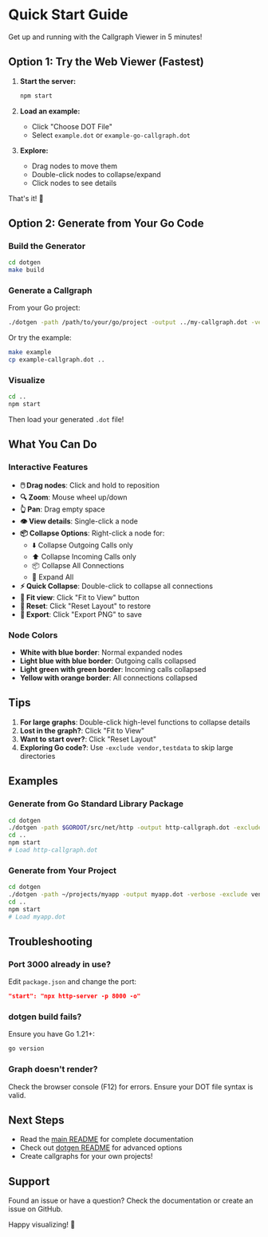 # Quick Start Guide

Get up and running with the Callgraph Viewer in 5 minutes!

## Option 1: Try the Web Viewer (Fastest)

1. **Start the server:**
   ```bash
   npm start
   ```

2. **Load an example:**
   - Click "Choose DOT File"
   - Select `example.dot` or `example-go-callgraph.dot`

3. **Explore:**
   - Drag nodes to move them
   - Double-click nodes to collapse/expand
   - Click nodes to see details

That's it! 🎉

## Option 2: Generate from Your Go Code

### Build the Generator

```bash
cd dotgen
make build
```

### Generate a Callgraph

From your Go project:
```bash
./dotgen -path /path/to/your/go/project -output ../my-callgraph.dot -verbose
```

Or try the example:
```bash
make example
cp example-callgraph.dot ..
```

### Visualize

```bash
cd ..
npm start
```

Then load your generated `.dot` file!

## What You Can Do

### Interactive Features

- **🖱️ Drag nodes**: Click and hold to reposition
- **🔍 Zoom**: Mouse wheel up/down
- **👆 Pan**: Drag empty space
- **👁️ View details**: Single-click a node
- **📦 Collapse Options**: Right-click a node for:
  - ⬇️ Collapse Outgoing Calls only
  - ⬆️ Collapse Incoming Calls only
  - 📦 Collapse All Connections
  - 📂 Expand All
- **⚡ Quick Collapse**: Double-click to collapse all connections
- **🎯 Fit view**: Click "Fit to View" button
- **🔄 Reset**: Click "Reset Layout" to restore
- **💾 Export**: Click "Export PNG" to save

### Node Colors

- **White with blue border**: Normal expanded nodes
- **Light blue with blue border**: Outgoing calls collapsed
- **Light green with green border**: Incoming calls collapsed
- **Yellow with orange border**: All connections collapsed

## Tips

1. **For large graphs**: Double-click high-level functions to collapse details
2. **Lost in the graph?**: Click "Fit to View"
3. **Want to start over?**: Click "Reset Layout"
4. **Exploring Go code?**: Use `-exclude vendor,testdata` to skip large directories

## Examples

### Generate from Go Standard Library Package

```bash
cd dotgen
./dotgen -path $GOROOT/src/net/http -output http-callgraph.dot -exclude testdata
cd ..
npm start
# Load http-callgraph.dot
```

### Generate from Your Project

```bash
cd dotgen
./dotgen -path ~/projects/myapp -output myapp.dot -verbose -exclude vendor,node_modules
cd ..
npm start
# Load myapp.dot
```

## Troubleshooting

### Port 3000 already in use?

Edit `package.json` and change the port:
```json
"start": "npx http-server -p 8000 -o"
```

### dotgen build fails?

Ensure you have Go 1.21+:
```bash
go version
```

### Graph doesn't render?

Check the browser console (F12) for errors. Ensure your DOT file syntax is valid.

## Next Steps

- Read the [main README](README.md) for complete documentation
- Check out [dotgen README](dotgen/README.md) for advanced options
- Create callgraphs for your own projects!

## Support

Found an issue or have a question? Check the documentation or create an issue on GitHub.

Happy visualizing! 🚀

